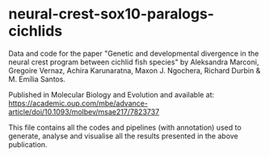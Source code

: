 # neural-crest-sox10-paralogs-cichlids

Data and code for the paper "Genetic and developmental divergence in the neural crest program between cichlid fish species" by Aleksandra Marconi, Gregoire Vernaz, Achira Karunaratna, Maxon J. Ngochera, Richard Durbin & M. Emília Santos.

Published in Molecular Biology and Evolution and available at: https://academic.oup.com/mbe/advance-article/doi/10.1093/molbev/msae217/7823737

This file contains all the codes and pipelines (with annotation) used to generate, analyse and visualise all the results presented in the above publication. 
